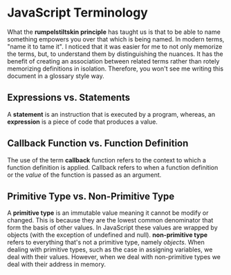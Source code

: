 
# JavaScript Terminology
What the **rumpelstiltskin principle** has taught us is that to be able to name something empowers you over that which is being named. In modern terms, "name it to tame it". I noticed that it was easier for me to not only memorize the terms, but, to understand them by distinguishing the nuances. It has the benefit of creating an association between related terms rather than rotely memorizing definitions in isolation. Therefore, you won't see me writing this document in a glossary style way.
## Expressions vs. Statements
A **statement** is an instruction that is executed by a program, whereas, an **expression** is a piece of code that produces a value.
## Callback Function vs. Function Definition
The use of the term **callback** function refers to the context to which a function definition is applied. Callback refers to when a function definition or the *value* of the function is passed as an argument.
## Primitive Type vs. Non-Primitive Type
A **primitive type** is an immutable value meaning it cannot be modify or changed. This is because they are the lowest common denominator that form the basis of other values. In JavaScript these values are wrapped by objects (with the exception of undefined and null). **non-primitive type** refers to everything that's not a primitive type, namely *objects*. When dealing with primitive types, such as the case in assigning variables, we deal with their values. However, when we deal with non-primitive types we deal with their address in memory.
